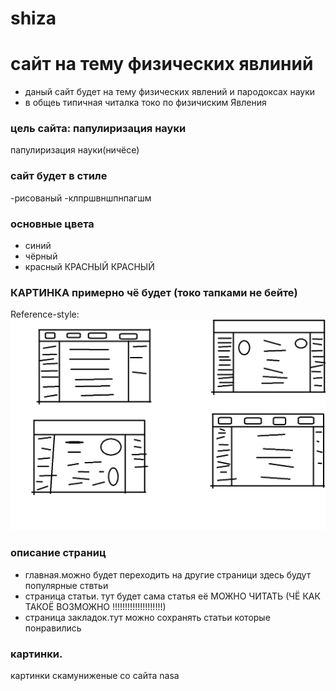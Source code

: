 # shiza
# сайт на тему физических явлиний 

- даный сайт будет на тему физических явлений и пародоксах науки
- в общеь типичная читалка токо по физичиским Явления 
### цель сайта: папулиризация науки
папулиризация науки(ничёсе)
### сайт будет в стиле 
-рисованый
-клпршвншпнпагшм
### основные цвета
- синий
- чёрный
- красный КРАСНЫЙ КРАСНЫЙ
### КАРТИНКА примерно чё будет (токо тапками не бейте)
Reference-style:
![alt text][kortinochka]

[kortinochka]: https://github.com/globus113/hsiza/blob/main/cck.png?raw=true

### описание страниц
- главная.можно будет переходить на другие страници  здесь будут популярные ствтьи 
- страница статьи. тут будет сама статья её МОЖНО ЧИТАТЬ (ЧЁ КАК ТАКОЁ ВОЗМОЖНО !!!!!!!!!!!!!!!!!!!!) 
- страница закладок.тут можно сохранять статьи которые понравились
### картинки.
картинки скамуниженые со сайта nasa
